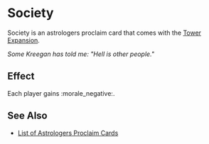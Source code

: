 # Society

Society is an astrologers proclaim card that comes with the [Tower Expansion](../content.md).

*Some Kreegan has told me: "Hell is other people."*


## Effect

Each player gains :morale_negative:.


## See Also

- [List of Astrologers Proclaim Cards](../astrologers_proclaim.md)
